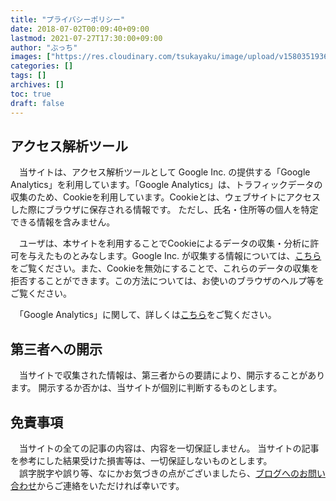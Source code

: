 ```yaml
---
title: "プライバシーポリシー"
date: 2018-07-02T00:09:40+09:00
lastmod: 2021-07-27T17:30:00+09:00
author: "ぶっち"
images: ["https://res.cloudinary.com/tsukayaku/image/upload/v1580351936/Blog-personal/thumbnail/default.jpg"]
categories: []
tags: []
archives: []
toc: true
draft: false
---
```


## アクセス解析ツール
　当サイトは、アクセス解析ツールとして Google Inc. の提供する「Google Analytics」を利用しています。「Google Analytics」は、トラフィックデータの収集のため、Cookieを利用しています。Cookieとは、ウェブサイトにアクセスした際にブラウザに保存される情報です。  ただし、氏名・住所等の個人を特定できる情報を含みません。

　ユーザは、本サイトを利用することでCookieによるデータの収集・分析に許可を与えたものとみなします。Google Inc. が収集する情報については、[こちら](https://policies.google.com/technologies/partner-sites?hl=ja "Google のサービスを使用するサイトやアプリから収集した情報の Google による使用 – ポリシーと規約 – Google")をご覧ください。また、Cookieを無効にすることで、これらのデータの収集を拒否することができます。この方法については、お使いのブラウザのヘルプ等をご覧ください。  

　「Google Analytics」に関して、詳しくは[こちら](https://marketingplatform.google.com/about/analytics/terms/jp/ " Terms of Service | Google Analytics – Google ")をご覧ください。

## 第三者への開示
　当サイトで収集された情報は、第三者からの要請により、開示することがあります。
開示するか否かは、当サイトが個別に判断するものとします。

## 免責事項
　当サイトの全ての記事の内容は、内容を一切保証しません。
当サイトの記事を参考にした結果受けた損害等は、一切保証しないものとします。  
　誤字脱字や誤り等、なにかお気づきの点がございましたら、[ブログへのお問い合わせ](https://forms.office.com/Pages/ResponsePage.aspx?id=PMVFnWWkgUmEULrtYmzh987LLBhdBvtPhvdxlQ5uzCpUOERHMllKTzRLNkFEVlNGOTc5MlUxVFBSWS4u "ブログへのお問い合わせ")からご連絡をいただければ幸いです。
